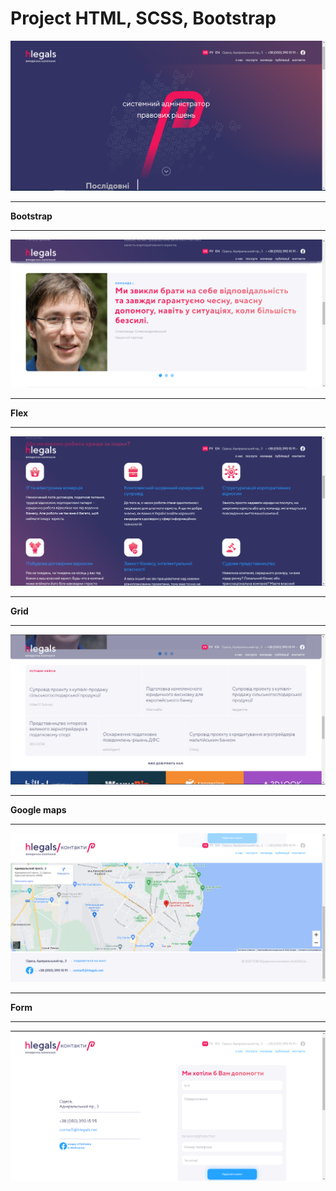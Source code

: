 # Project HTML, SCSS, Bootstrap

![img](https://github.com/Bogdan0101/Project/blob/main/img.png)

___

**Bootstrap**

___

![img](https://github.com/Bogdan0101/Project/blob/main/bootstrap.png)

___

**Flex**

___

![img](https://github.com/Bogdan0101/Project/blob/main/flex.png)

___

**Grid**

___

![img](https://github.com/Bogdan0101/Project/blob/main/grid.png)

___

**Google maps**

___

![img](https://github.com/Bogdan0101/Project/blob/main/googleMaps.png)

___

**Form**

___

![img](https://github.com/Bogdan0101/Project/blob/main/form.png)
